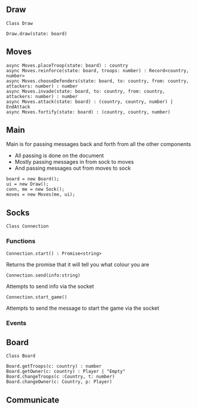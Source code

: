 ## Draw
```
Class Draw
```
```
Draw.draw(state: board)
```
## Moves
```
async Moves.placeTroop(state: board) : country
async Moves.reinforce(state: board, troops: number) : Record<country, number>
async Moves.chooseDefenders(state: board, to: country, from: country, attackers: number) : number
async Moves.invade(state: board, to: country, from: country, attackers: number) : number
async Moves.attack(state: board) : (country, country, number) | EndAttack
async Moves.fortify(state: board) : (country, country, number)
```
## Main
Main is for passing messages back and forth from all the other components
 - All passing is done on the document
 - Mostly passing messages in from sock to moves
 - And passing messages out from moves to sock

```
board = new Board();
ui = new Draw();
conn, me = new Sock();
moves = new Moves(me, ui);
```

## Socks
```
Class Connection
```
### Functions
```
Connection.start() : Promise<string>
```
Returns the promise that it will tell you what colour you are

```
Connection.send(info:string)
```
Attempts to send info via the socket

```
Connection.start_game()
```
Attempts to send the message to start the game via the socket

### Events

## Board
```
Class Board
```
```
Board.getTroops(c: country) : number
Board.getOwner(c: country) : Player | "Empty"
Board.changeTroops(c :Country, t: number)
Board.changeOwner(c: Country, p: Player)
```

## Communicate
